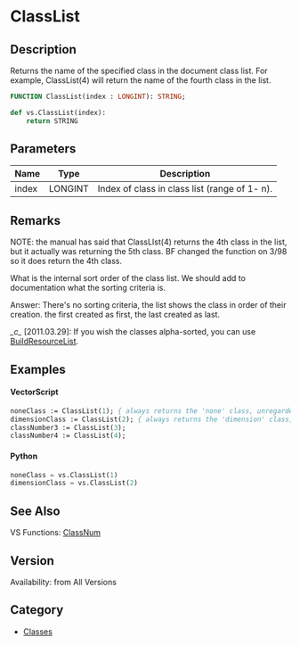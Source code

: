 # ClassList

## Description
Returns the name of the specified class in the document class list. For example,  ClassList(4) will return the name of the fourth class in the list.

```pascal
FUNCTION ClassList(index : LONGINT): STRING;
```

```python
def vs.ClassList(index):
    return STRING
```

## Parameters
|Name|Type|Description|
|---|---|---|
|index|LONGINT|Index of class in class list (range of 1- n).|

## Remarks
NOTE: the manual has said that ClassLIst(4) returns the 4th class in the list, but it actually was returning the 5th class.  BF changed the function on 3/98 so it does return the 4th class.


What is the internal sort order of the class list.  We should add to documentation what the sorting criteria is.

Answer: There's no sorting criteria, the list shows the class in order of their creation. the first created as first, the last created as last.

*\_c\_* [2011.03.29]: If you wish the classes alpha-sorted, you can use [BuildResourceList](BuildResourceList.md).

## Examples
#### VectorScript ####
```pascal
noneClass := ClassList(1); { always returns the 'none' class, unregarded the localization }
dimensionClass := ClassList(2); { always returns the 'dimension' class, unregarded the localization }
classNumber3 := ClassList(3);
classNumber4 := ClassList(4);
```
#### Python ####
```python
noneClass = vs.ClassList(1)
dimensionClass = vs.ClassList(2)
```

## See Also
VS Functions:
[ClassNum](ClassNum.md)

## Version
Availability: from All Versions

## Category
* [Classes](../Categories/Classes.md)
